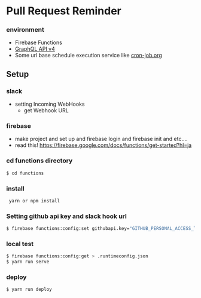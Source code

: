 # Pull Request Reminder
### environment
- Firebase Functions
- [GraphQL API v4](https://developer.github.com/v4/)
- Some url base schedule execution service like [cron-job.org](https://cron-job.org/en/)

## Setup
### slack
- setting Incoming WebHooks
  - get Webhook URL

### firebase
- make project and set up and firebase login and firebase init and etc....
- read this! https://firebase.google.com/docs/functions/get-started?hl=ja

### cd functions directory
```sh
$ cd functions
```

### install
```sh
 yarn or npm install
```

### Setting github api key and slack hook url
```sh
$ firebase functions:config:set githubapi.key="GITHUB_PERSONAL_ACCESS_TOKEN" githubapi.owner="OWNER_NAME" githubapi.name="REPOSITORY_NAME" slack.url="WEBHOOK_URL"
```

### local test
```sh
$ firebase functions:config:get > .runtimeconfig.json
$ yarn run serve
```

### deploy
```sh
$ yarn run deploy
```

### 
